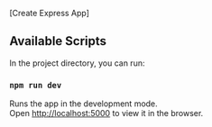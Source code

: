 [Create Express App]

## Available Scripts

In the project directory, you can run:

### `npm run dev`

Runs the app in the development mode.<br /> Open
[http://localhost:5000](http://localhost:5000) to view it in the browser.
